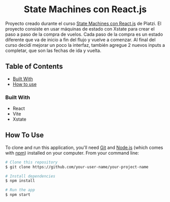 <h1 align="center">State Machines con React.js</h1>

<div align="left">
   Proyecto creado durante el curso 
   <a href="https://platzi.com/cursos/react-state-machines/">State Machines con React.js</a> de Platzi.
   El proyecto consiste en usar máquinas de estado con Xstate para crear el paso a paso de la compra 
   de vuelos. Cada paso de la compra es un estado diferente que va de inicio a fin del flujo y vuelve a comenzar. Al final del curso decidí mejorar un poco la interfaz, también agregue 2 nuevos inputs a completar, que son las fechas de ida y vuelta.
</div>

<!-- TABLE OF CONTENTS -->

## Table of Contents

- [Built With](#built-with)
- [How to use](#how-to-use)

<!-- OVERVIEW -->

### Built With

<!-- This section should list any major frameworks that you built your project using. Here are a few examples.-->

- React
- Vite
- Xstate

## How To Use

<!-- Example: -->

To clone and run this application, you'll need [Git](https://git-scm.com) and [Node.js](https://nodejs.org/en/download/) (which comes with [npm](http://npmjs.com)) installed on your computer. From your command line:

```bash
# Clone this repository
$ git clone https://github.com/your-user-name/your-project-name

# Install dependencies
$ npm install

# Run the app
$ npm start
```